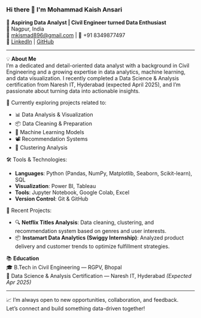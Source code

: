 ### Hi there 👋 I'm Mohammad Kaish Ansari

🎯 **Aspiring Data Analyst | Civil Engineer turned Data Enthusiast**  
📍 Nagpur, India  
📧 mkismad896@gmail.com | 📱 +91 8349877497  
🔗 [LinkedIn](https://linkedin.com/in/mohammad-kaish-ansari) | [GitHub](https://github.com/mohammad-kaish03)

---

💡 **About Me**  
I’m a dedicated and detail-oriented data analyst with a background in Civil Engineering and a growing expertise in data analytics, machine learning, and data visualization. I recently completed a Data Science & Analysis certification from Naresh IT, Hyderabad (expected April 2025), and I’m passionate about turning data into actionable insights.

🚀 Currently exploring projects related to:
- 📊 Data Analysis & Visualization
- 📦 Data Cleaning & Preparation
- 🤖 Machine Learning Models
- 📽️ Recommendation Systems
- 📍 Clustering Analysis

🛠️ Tools & Technologies:
- **Languages**: Python (Pandas, NumPy, Matplotlib, Seaborn, Scikit-learn), SQL
- **Visualization**: Power BI, Tableau
- **Tools**: Jupyter Notebook, Google Colab, Excel
- **Version Control**: Git & GitHub

🧠 Recent Projects:
- 🔍 **Netflix Titles Analysis**: Data cleaning, clustering, and recommendation system based on genres and user interests.
- 📦 **Instamart Data Analytics (Swiggy Internship)**: Analyzed product delivery and customer trends to optimize fulfillment strategies.

📚 **Education**  
🎓 B.Tech in Civil Engineering — RGPV, Bhopal  
📘 Data Science & Analysis Certification — Naresh IT, Hyderabad *(Expected Apr 2025)*

---

📈 I’m always open to new opportunities, collaboration, and feedback.  
Let’s connect and build something data-driven together!

